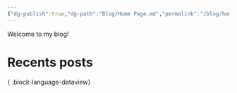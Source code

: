 ```yaml
---
{"dg-publish":true,"dg-path":"Blog/Home Page.md","permalink":"/blog/home-page/","tags":["gardenEntry","gardenEntry"]}
---
```


Welcome to my blog!

# Recents posts

{ .block-language-dataview}
